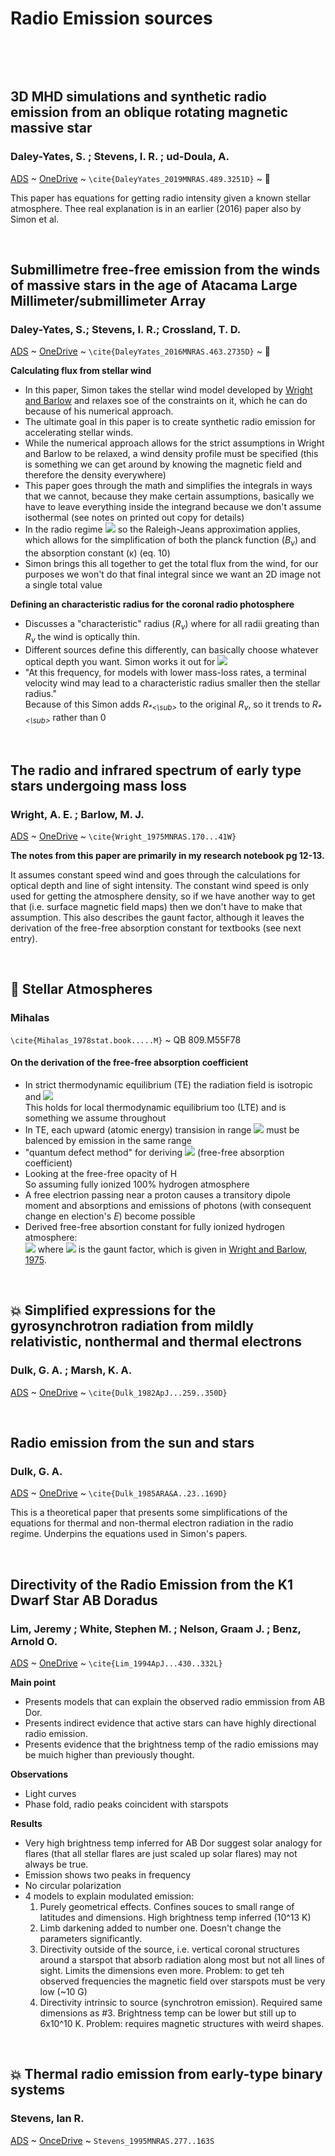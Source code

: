 
# Radio Emission sources
&nbsp;

&nbsp;

## 3D MHD simulations and synthetic radio emission from an oblique rotating magnetic massive star 
###  Daley-Yates, S. ; Stevens, I. R. ; ud-Doula, A.
[ADS](https://ui.adsabs.harvard.edu/abs/2019MNRAS.489.3251D/abstract) ~ 
[OneDrive](https://universityofstandrews907-my.sharepoint.com/:b:/r/personal/cb432_st-andrews_ac_uk/Documents/Prominance%20Papers/stz1982.pdf?csf=1&web=1&e=gn0Wx1)
~ `\cite{DaleyYates_2019MNRAS.489.3251D}` ~ :page_facing_up:

This paper has equations for getting radio intensity given a known stellar atmosphere. 
Thee real explanation is in an earlier (2016) paper also by Simon et al.


&nbsp;

## Submillimetre free-free emission from the winds of massive stars in the age of Atacama Large Millimeter/submillimeter Array  
### Daley-Yates, S.; Stevens, I. R.; Crossland, T. D.  

[ADS](https://ui.adsabs.harvard.edu/abs/2016MNRAS.463.2735D/abstract) 
 ~ 
[OneDrive](https://universityofstandrews907-my.sharepoint.com/:b:/r/personal/cb432_st-andrews_ac_uk/Documents/Prominance%20Papers/stw2184.pdf?csf=1&web=1&e=XFFItH)
~ `\cite{DaleyYates_2016MNRAS.463.2735D}` ~ :page_facing_up:
 
**Calculating flux from stellar wind**
- In this paper, Simon takes the stellar wind model developed by [Wright and Barlow](The-radio-and-infrared-spectrum-of-early-type-stars-undergoing-mass-loss) and relaxes soe of the constraints on it, which he can do because of his numerical approach.
- The ultimate goal in this paper is to create synthetic radio emission for accelerating stellar winds. 
- While the numerical approach allows for the strict assumptions in Wright and Barlow to be relaxed, a wind density profile must be specified (this is something we can get around by knowing the magnetic field and therefore the density everywhere)
- This paper goes through the math and simplifies the integrals in ways that we cannot, because they make certain assumptions, basically we have to leave everything inside the integrand because we don't assume isothermal (see notes on printed out copy for details)
- In the radio regime <img src="https://render.githubusercontent.com/render/math?math=h \nu \ll k_BT"> so the Raleigh-Jeans approximation applies, which allows for the simplification of both the planck function (*B<sub>ν</sub>*) and the absorption constant (κ) (eq. 10)
- Simon brings this all together to get the total flux from the wind, for our purposes we won't do that final integral since we want an 2D image not a single total value

**Defining an characteristic radius for the coronal radio photosphere**
- Discusses a "characteristic" radius (*R<sub>ν</sub>*) where for all radii greating than *R<sub>ν</sub>* the wind is optically thin.
- Different sources define this differently, can basically choose whatever optical depth you want. Simon works it out for  <img src="https://render.githubusercontent.com/render/math?math=\tau=1">
- "At this frequency, for models with lower mass-loss rates, a terminal velocity wind may lead to a characteristic radius smaller then the stellar radius."  
Because of this Simon adds *R<sub>\*<\sub>* to the original *R<sub>ν</sub>*, so it trends to *R<sub>\*<\sub>* rather than 0


&nbsp;

## The radio and infrared spectrum of early type stars undergoing mass loss 
###  Wright, A. E. ; Barlow, M. J. 
[ADS](https://ui.adsabs.harvard.edu/abs/1975MNRAS.170...41W/abstract) ~ 
[OneDrive](https://universityofstandrews907-my.sharepoint.com/:b:/r/personal/cb432_st-andrews_ac_uk/Documents/Prominance%20Papers/1975MNRAS_170___41W.pdf?csf=1&web=1&e=ShXbP4)
~ `\cite{Wright_1975MNRAS.170...41W}`

**The notes from this paper are primarily in my research notebook pg 12-13.**

It assumes constant speed wind and goes through the calculations for optical depth and line of sight intensity. The constant wind speed is only used for getting the atmosphere density, so if we have another way to get that (i.e. surface magnetic field maps) then we don't have to make that assumption. This also describes the gaunt factor, although it leaves the derivation of the free-free absorption constant for textbooks (see next entry).


&nbsp;

## :closed_book: Stellar Atmospheres
### Mihalas
`\cite{Mihalas_1978stat.book.....M}` ~ QB 809.M55F78

#### On the derivation of the free-free absorption coefficient
- In strict thermodynamic equilibrium (TE) the radiation field is isotropic and <img src="https://render.githubusercontent.com/render/math?math=I_{\nu} \equiv B_{\nu}">  
  This holds for local thermodynamic equilibrium too (LTE) and is something we assume throughout
- In TE, each upward (atomic energy) transision in range <img src="https://render.githubusercontent.com/render/math?math=(\nu,\nu + d\nu)"> must be balenced by emission in the same range
- "quantum defect method" for deriving <img src="https://render.githubusercontent.com/render/math?math=\kappa_{\nu}"> (free-free absorption coefficient)
- Looking at the free-free opacity of H  
So assuming fully ionized 100% hydrogen atmosphere
- A free electrion passing near a proton causes a transitory dipole moment and absorptions and emissions of photons (with consequent change en election's *E*) become possible
- Derived free-free absortion constant for fully ionized hydrogen atmosphere:  
<img src="https://render.githubusercontent.com/render/math?math=\kappa_{\nu,ff} = 3.6(10^8) g_{III}(\nu,T)\nu^{-3}T^{-1/2}n_en_p(1-e^\frac{-h\nu}{kT})"> where <img src="https://render.githubusercontent.com/render/math?math=g_{III}"> is the gaunt factor, which is given in [Wright and Barlow, 1975](The-radio-and-infrared-spectrum-of-early-type-stars-undergoing-mass-loss).

&nbsp;

## :boom: Simplified expressions for the gyrosynchrotron radiation from mildly relativistic, nonthermal and thermal electrons 
### Dulk, G. A. ; Marsh, K. A. 
[ADS](https://ui.adsabs.harvard.edu/abs/1982ApJ...259..350D/abstract)
~ [OneDrive](https://universityofstandrews907-my.sharepoint.com/:b:/r/personal/cb432_st-andrews_ac_uk/Documents/Prominance%20Papers/1982ApJ___259__350D.pdf?csf=1&web=1&e=5fCRmf)
~ `\cite{Dulk_1982ApJ...259..350D}`

 
&nbsp;

## Radio emission from the sun and stars
### Dulk, G. A. 
[ADS](https://ui.adsabs.harvard.edu/abs/1985ARA%26A..23..169D/abstract)
~ [OneDrive](https://universityofstandrews907-my.sharepoint.com/:b:/r/personal/cb432_st-andrews_ac_uk/Documents/Prominance%20Papers/1985ARA+A__23__169D.pdf?csf=1&web=1&e=Glp9qJ)
~
`\cite{Dulk_1985ARA&A..23..169D}`
 
 This is a theoretical paper that presents some simplifications of the equations for thermal and non-thermal electron radiation in the radio regime. 
 Underpins the equations used in Simon's papers.

&nbsp;

## Directivity of the Radio Emission from the K1 Dwarf Star AB Doradus 
###  Lim, Jeremy ; White, Stephen M. ; Nelson, Graam J. ; Benz, Arnold O. 
[ADS](https://ui.adsabs.harvard.edu/abs/1994ApJ...430..332L/abstract) ~ 
[OneDrive](https://universityofstandrews907-my.sharepoint.com/:b:/r/personal/cb432_st-andrews_ac_uk/Documents/Prominance%20Papers/1994ApJ___430__332L.pdf?csf=1&web=1&e=9lb6ag)
~ `\cite{Lim_1994ApJ...430..332L}`
 
**Main point**  
 - Presents models that can explain the observed radio emmission from AB Dor.  
 - Presents indirect evidence that active stars can have highly directional radio emission.
 - Presents evidence that the brightness temp of the radio emissions may be muich higher than previously thought.
 
 **Observations**
 - Light curves
 - Phase fold, radio peaks coincident with starspots
 
 **Results**
 - Very high brightness temp inferred for AB Dor suggest solar analogy for flares (that all stellar flares are just scaled up solar flares) may not always be true.
 - Emission shows two peaks in frequency
 - No circular polarization
 - 4 models to explain modulated emission:  
   1. Purely geometrical effects. Confines souces to small range of latitudes and dimensions. High brightness temp inferred (10^13 K)  
   2. Limb darkening added to number one. Doesn't change the parameters significantly.  
   3. Directivity outside of the source, i.e. vertical coronal structures around a starspot that absorb radiation along most but not all lines of sight. Limits the dimensions even more. Problem: to get teh observed frequencies the magnetic field over starspots must be very low (~10 G)  
   4. Directivity intrinsic to source (synchrotron emission). Required same dimensions as #3. Brightness temp can be lower but still up to 6x10^10 K. Problem: requires magnetic structures with weird shapes.


&nbsp;

## :boom: Thermal radio emission from early-type binary systems 
### Stevens, Ian R. 
[ADS](https://ui.adsabs.harvard.edu/abs/1995MNRAS.277..163S/abstract) ~ 
[OnceDrive](https://universityofstandrews907-my.sharepoint.com/:b:/r/personal/cb432_st-andrews_ac_uk/Documents/Prominance%20Papers/mnras277-0163.pdf?csf=1&web=1&e=MMz0b9)
~ `Stevens_1995MNRAS.277..163S`

&nbsp;




 
